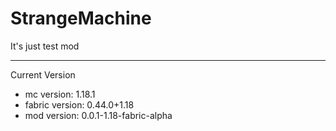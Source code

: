 # StrangeMachine

It's just test mod

-------------------
Current Version

- mc version: 1.18.1
- fabric version: 0.44.0+1.18
- mod version: 0.0.1-1.18-fabric-alpha